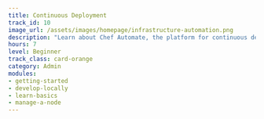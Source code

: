 ```yaml
---
title: Continuous Deployment
track_id: 10
image_url: /assets/images/homepage/infrastructure-automation.png
description: "Learn about Chef Automate, the platform for continuous deployment. Find out how to use Chef Automate to gain visibility into your infrastructure. Then, learn how to deploy a cookbook using the Chef Automate pipeline."
hours: 7
level: Beginner
track_class: card-orange
category: Admin
modules:
- getting-started
- develop-locally
- learn-basics
- manage-a-node
---
```

